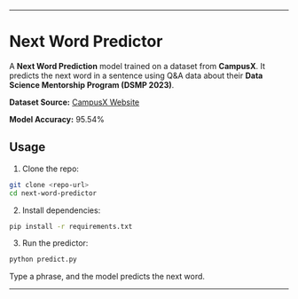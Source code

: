 
---

# Next Word Predictor

A **Next Word Prediction** model trained on a dataset from **CampusX**. It predicts the next word in a sentence using Q\&A data about their **Data Science Mentorship Program (DSMP 2023)**.

**Dataset Source:** [CampusX Website](https://learnwith.campusx.in/courses/CampusX-Data-Science-Mentorship-Program-637339afe4b0615a1bbed390)

**Model Accuracy:** 95.54%

## Usage

1. Clone the repo:

```bash
git clone <repo-url>
cd next-word-predictor
```

2. Install dependencies:

```bash
pip install -r requirements.txt
```

3. Run the predictor:

```bash
python predict.py
```

Type a phrase, and the model predicts the next word.

---

